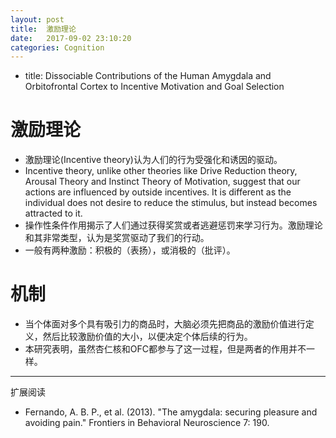 ```yaml
---
layout: post
title:  激励理论
date:   2017-09-02 23:10:20
categories: Cognition
---
```


* title: Dissociable Contributions of the Human Amygdala and
Orbitofrontal Cortex to Incentive Motivation and Goal Selection

# 激励理论
* 激励理论(Incentive theory)认为人们的行为受强化和诱因的驱动。
* Incentive theory, unlike other theories like Drive Reduction theory, Arousal Theory and Instinct Theory of Motivation, suggest that our actions are influenced by outside incentives. It is different as the individual does not desire to reduce the stimulus, but instead becomes attracted to it.
* 操作性条件作用揭示了人们通过获得奖赏或者逃避惩罚来学习行为。激励理论和其非常类型，认为是奖赏驱动了我们的行动。
* 一般有两种激励：积极的（表扬），或消极的（批评）。

# 机制
* 当个体面对多个具有吸引力的商品时，大脑必须先把商品的激励价值进行定义，然后比较激励价值的大小，以便决定个体后续的行为。
* 本研究表明，虽然杏仁核和OFC都参与了这一过程，但是两者的作用并不一样。

***
扩展阅读
* Fernando, A. B. P., et al. (2013). "The amygdala: securing pleasure and avoiding pain." Frontiers in Behavioral Neuroscience 7: 190.
